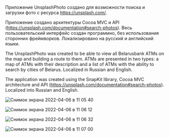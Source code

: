 Приложение UnsplashPhoto создано для возможности поиска и загрузки фото с ресурса https://unsplash.com/.

Приложение создано архитектуры Cocoa MVC и API (https://unsplash.com/documentation#search-photos). Весь пользовательский интерфейс создан программно, без использования сторонних фреймворков. Локализировано на русский и английский языки.

The UnsplashPhoto was created to be able to view all Belarusbank ATMs on the map and building a route to them. ATMs are presented in two types: a map of ATMs with their description and a list of ATMs with the ability to search by cities of Belarus. Localized in Russian and English.

The application was created using the SnapKit library, Cocoa MVC architecture and API (https://unsplash.com/documentation#search-photos). Localized into Russian and English.

![Снимок экрана 2022-04-06 в 11 05 40](https://user-images.githubusercontent.com/95620294/161927029-74c09610-3d53-41ef-8991-0e5d641eb531.png)

![Снимок экрана 2022-04-06 в 11 06 12](https://user-images.githubusercontent.com/95620294/161927052-169406d6-dc12-4c69-a288-572ce15430ee.png)

![Снимок экрана 2022-04-06 в 11 06 32](https://user-images.githubusercontent.com/95620294/161927086-e9aafc2f-bf32-4492-8778-91264615820e.png)

![Снимок экрана 2022-04-06 в 11 07 00](https://user-images.githubusercontent.com/95620294/161927109-11229dfd-2e0e-4ee4-b2f1-5b1a8ab78b7a.png)

